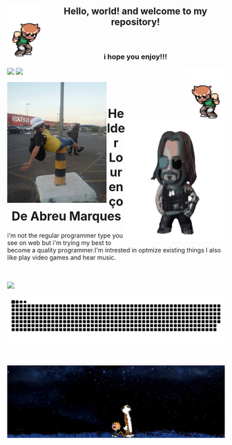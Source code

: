 <div>
  <img align="left" alt="gif" height="120px" src="./scott.gif"/>
  <h2 align="center">Hello, world! and welcome to my repository!</h2>
  <br>
  <h3 align="center">i hope you enjoy!!!</h3>
  <img align="right" alt="GIF" height="120px" src="./rotated.gif"/>
</div>


  

  <a href="https://github.com/F1reFinger"></a>
  <img height="180em" src="https://github-readme-stats.vercel.app/api?username=F1reFinger&show_icons=true&theme=merko&include_all_commits=true&count_private=true"/>
  <img height="180em" src="https://github-readme-stats.vercel.app/api/top-langs/?username=F1reFinger&layout=compact&langs_count=7&theme=merko"/>

<div style="margin-left: 50">
<div align="center">

</div>
  <img align="left" alt="jpg" width="230px" height= "280"src="./IMG-20180917-WA0002.jpg"/>
</div>

<div style="margin-left: 50">
  <img align="right" alt="gif" width="230px" height= "280"src="./breathtaking.gif"/>
</div>

<br>
<h1 align=center>Helder Lourenço De Abreu Marques</h1>
<p>i'm not the regular programmer type you see on web but i'm trying my best to become a quality programmer.I'm intrested in optmize existing things I also like play video games and hear music.</p>

<br>
<br>

<div> 
  <a href="https://www.linkedin.com/in/helder-lourenço-de-abreu-marques-b02093226/" target="_blank"><img src="https://img.shields.io/badge/-LinkedIn-%230077B5?style=for-the-badge&logo=linkedin&logoColor=white" target="_blank"></a> 
 
  ![Snake animation](https://github.com/F1reFinger/F1reFinger/blob/output/github-contribution-grid-snake.svg)
 
</div>
  <br>
  <br>
  <div style="margin-left: 50">
  <img align="center" alt="jpg" src="./50042.jpg"/>
</div>

